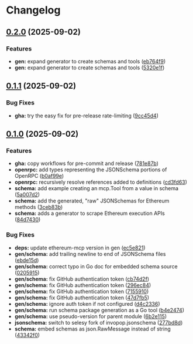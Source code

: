 # Changelog

## [0.2.0](https://github.com/selesy/ethereum-mcp/compare/v0.1.1...v0.2.0) (2025-09-02)


### Features

* **gen:** expand generator to create schemas and tools ([eb764f9](https://github.com/selesy/ethereum-mcp/commit/eb764f97a8e872f2d7a66043d51d7455878bb58a))
* **gen:** expand generator to create schemas and tools ([5320e1f](https://github.com/selesy/ethereum-mcp/commit/5320e1f1c10b38223940f04b8f8e478c12b90c10))

## [0.1.1](https://github.com/selesy/ethereum-mcp/compare/v0.1.0...v0.1.1) (2025-09-02)


### Bug Fixes

* **gha:** try the easy fix for pre-release rate-limiting ([9cc45d4](https://github.com/selesy/ethereum-mcp/commit/9cc45d4ba9618215b59c9f37d13f40da4f72f8f0))

## [0.1.0](https://github.com/selesy/ethereum-mcp/compare/v0.0.0...v0.1.0) (2025-09-02)


### Features

* **gha:** copy workflows for pre-commit and release ([781e87b](https://github.com/selesy/ethereum-mcp/commit/781e87b15d9a1f507dc17eb980c81c1c405b4834))
* **openrpc:** add types representing the JSONSchema portions of OpenRPC ([b0af99e](https://github.com/selesy/ethereum-mcp/commit/b0af99e94c6796a13b5a851c4765c5cce13309a9))
* **openrpc:** recursively resolve references added to definitions ([cd3fd63](https://github.com/selesy/ethereum-mcp/commit/cd3fd63dc354b908cde4575aade20f0217dc5fe3))
* **schema:** add example creating an mcp.Tool from a value in schema ([5a007d2](https://github.com/selesy/ethereum-mcp/commit/5a007d237efb4d8bf40b68ef332ac8de0b5cdcd4))
* **schema:** add the generated, "raw" JSONSchemas for Ethereum methods ([3ceb83b](https://github.com/selesy/ethereum-mcp/commit/3ceb83b08e50224fd3590f7e8d5e40ecedd41c80))
* **schema:** adds a generator to scrape Ethereum execution APIs ([84d7430](https://github.com/selesy/ethereum-mcp/commit/84d7430854e8dbc13754df137c926159f75b9eaf))


### Bug Fixes

* **deps:** update ethereum-mcp version in gen ([ec5e821](https://github.com/selesy/ethereum-mcp/commit/ec5e821f1804e9011ebac0c6b5c38dc40e691e92))
* **gen/schema:** add trailing newline to end of JSONSchema files ([ebde15d](https://github.com/selesy/ethereum-mcp/commit/ebde15d96e3674575ae9e8e4e4d4c20130f7a109))
* **gen/schema:** correct typo in Go doc for embedded schema source ([0205915](https://github.com/selesy/ethereum-mcp/commit/02059151a4a2428b8042153db8af00b074fbd460))
* **gen/schema:** fix GitHub authentication token ([cb74d2f](https://github.com/selesy/ethereum-mcp/commit/cb74d2f22db9adf2c9db54c82e1ca18169452780))
* **gen/schema:** fix GitHub authentication token ([296ec84](https://github.com/selesy/ethereum-mcp/commit/296ec84e344fc31ee56526968687e26f95342d6d))
* **gen/schema:** fix GitHub authentication token ([7155910](https://github.com/selesy/ethereum-mcp/commit/71559104c04aac1cc7d7cf706c6c835b029d5be2))
* **gen/schema:** fix GitHub authentication token ([47d7fb5](https://github.com/selesy/ethereum-mcp/commit/47d7fb5164a7f345e3b4e9a8bf232a4c49479269))
* **gen/schema:** ignore auth token if not configured ([d4c2336](https://github.com/selesy/ethereum-mcp/commit/d4c233633a9f9efa364ee627b2702295c8e321d4))
* **gen/schema:** run schema package generation as a Go tool ([b4e2474](https://github.com/selesy/ethereum-mcp/commit/b4e2474e66a700046b81cd84485d830692cd5290))
* **gen/schema:** use pseudo-version for parent module ([6b2e115](https://github.com/selesy/ethereum-mcp/commit/6b2e115633e55fd7b3ee211503ee4f0b0cbec83d))
* **jsonschema:** switch to selesy fork of invopop.jsonschema ([277bd8d](https://github.com/selesy/ethereum-mcp/commit/277bd8d232be35a66eb28f3c688606e10105621e))
* **schema:** embed schemas as json.RawMessage instead of string ([43342f0](https://github.com/selesy/ethereum-mcp/commit/43342f0b219333e8003964105b5ce9d64c877e29))
